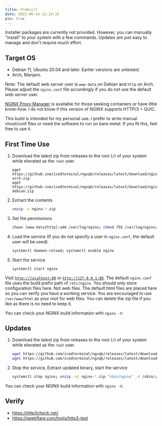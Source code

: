 ```yaml
---
title: Prebuilt
date: 2023-06-14 12:14:15
pin: true
---
```


Installer packages are currently not provided. However, you can manually "install" to your system with a few commands. Updates are just easy to manage and don't require much effort.

## Target OS
- Debian 11, Ubuntu 20.04 and later. Earlier versions are untested.
- Arch, Manjaro.

Note: The default web server user is `www-data` on Debian and `http` on Arch. Please adjust the `nginx.conf` file accordingly if you do not use the default web server user.

[NGINX Proxy Manager](https://nginxproxymanager.com/guide/) is available for those seeking containers or have little know-how. I do not know if this version of NGINX supports HTTP/3 + QUIC.

This build is intended for my personal use. I prefer to write manual vhost/conf files or need the software to run on bare metal. If you fit this, feel free to use it.

## First Time Use
1. Download the latest zip from releases to the root (`/`) of your system while elevated as the `root` user.
    ```
    wget https://github.com/icedterminal/ngxqb/releases/latest/download/nginx-arch.zip
    wget https://github.com/icedterminal/ngxqb/releases/latest/download/nginx-debian.zip
    ```
3. Extract the contents
    ```bash
    unzip -o nginx-*.zip
    ```
4. Set the permissions
    ```bash
    chown [www-data|http]:adm /var/log/nginx; chmod 755 /var/log/nginx; find /var/cache/nginx -type d | xargs chown [www-data|http]:root; find /var/cache/nginx -type d | xargs chmod 755
    ```
5. Load the service (If you do not specify a user in `nginx.conf`, the default user will be used).
    ```bash
    systemctl daemon-reload; systemctl enable nginx
    ```
6. Start the service
    ```
    systemctl start nginx
    ```

Visit [`http://localhost:80`](http://localhost:80) or [`http://127.0.0.1:80`](http://127.0.0.1:80). The default `nginx.conf` file uses the build prefix path of `/etc/nginx`. You should only store configuration files here. Not web files. The default html files are placed here so you can verify you have a working service. You are encouraged to use `/var/www/html` as your root for web files. You can delete the zip file if you like as there is no need to keep it.

You can check your NGINX build information with `nginx -V`.

## Updates
1. Download the latest zip from releases to the root (`/`) of your system while elevated as the `root` user.
    ```bash
    wget https://github.com/icedterminal/ngxqb/releases/latest/download/nginx-arch.zip
    wget https://github.com/icedterminal/ngxqb/releases/latest/download/nginx-debian.zip
    ```
3. Stop the service, Extract updated binary, start the service
    ```bash
    systemctl stop nginx; unzip -oj nginx-*.zip "sbin/nginx" -d /sbin/; systemctl start nginx
    ```

You can check your NGINX build information with `nginx -V`.

## Verify
- https://http3check.net/
- https://geekflare.com/tools/http3-test
